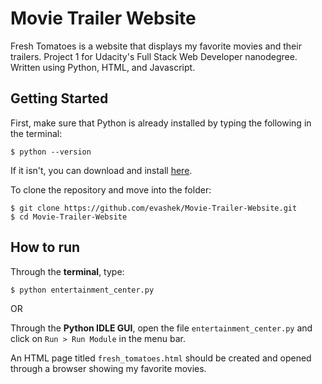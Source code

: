 # Movie Trailer Website
Fresh Tomatoes is a website that displays my favorite movies and their trailers. Project 1 for Udacity's Full Stack Web Developer nanodegree. Written using Python, HTML, and Javascript.

## Getting Started
First, make sure that Python is already installed by typing the following in the terminal:
```
$ python --version
```
If it isn't, you can download and install [here](https://www.python.org/downloads/).

To clone the repository and move into the folder:
```
$ git clone https://github.com/evashek/Movie-Trailer-Website.git
$ cd Movie-Trailer-Website
```

## How to run
Through the **terminal**, type:
```
$ python entertainment_center.py
```
OR

Through the **Python IDLE GUI**, open the file `entertainment_center.py` and click on `Run > Run Module` in the menu bar.


An HTML page titled `fresh_tomatoes.html` should be created and opened through a browser showing my favorite movies.
